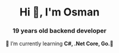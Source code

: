<h1 align="center">Hi 👋, I'm Osman</h1>
<h3 align="center">19 years old backend developer</h3>

<p align="center">
🌱 I’m currently learning <b>C#, .Net Core, Go.🔭
</p>
